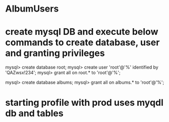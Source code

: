 # AlbumUsers
# create mysql DB and execute below commands to create database, user and  granting privileges  

mysql> create database root;
mysql> create user 'root'@'%' identified by 'QAZwsx!234';
mysql> grant all on root.* to 'root'@'%';

mysql> create database albums;
mysql> grant all on albums.* to 'root'@'%';

# starting profile with prod uses myqdl db and tables
